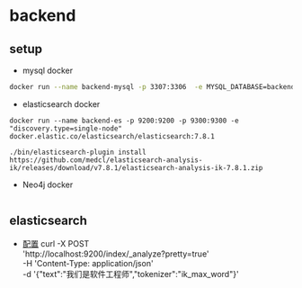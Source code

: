 # backend
## setup
+ mysql docker
```bash
docker run --name backend-mysql -p 3307:3306  -e MYSQL_DATABASE=backend -e MYSQL_ROOT_PASSWORD=root -d mysql:latest
```
+ elasticsearch docker
```
docker run --name backend-es -p 9200:9200 -p 9300:9300 -e "discovery.type=single-node" docker.elastic.co/elasticsearch/elasticsearch:7.8.1

./bin/elasticsearch-plugin install https://github.com/medcl/elasticsearch-analysis-ik/releases/download/v7.8.1/elasticsearch-analysis-ik-7.8.1.zip
```
+ Neo4j docker
```

```
## elasticsearch

+ [配置](https://www.jianshu.com/p/d8b0c736070f)
curl -X POST \
'http://localhost:9200/index/_analyze?pretty=true' \
-H 'Content-Type: application/json' \
-d '{"text":"我们是软件工程师","tokenizer":"ik_max_word"}'

